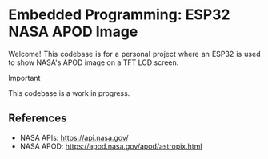 # Embedded Programming: ESP32 NASA APOD Image
<p align="justify">
Welcome!
This codebase is for a personal project where an ESP32 is used to show NASA's 
APOD image on a TFT LCD screen.
</p>

> [!IMPORTANT]
> This codebase is a work in progress.

## References
+ NASA APIs: https://api.nasa.gov/
+ NASA APOD: https://apod.nasa.gov/apod/astropix.html
